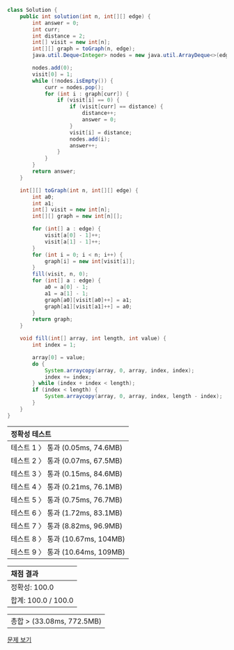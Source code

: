 ```java
class Solution {
    public int solution(int n, int[][] edge) {
        int answer = 0;
        int curr;
        int distance = 2;
        int[] visit = new int[n];
        int[][] graph = toGraph(n, edge);
        java.util.Deque<Integer> nodes = new java.util.ArrayDeque<>(edge.length);

        nodes.add(0);
        visit[0] = 1;
        while (!nodes.isEmpty()) {
            curr = nodes.pop();
            for (int i : graph[curr]) {
                if (visit[i] == 0) {
                    if (visit[curr] == distance) {
                        distance++;
                        answer = 0;
                    }
                    visit[i] = distance;
                    nodes.add(i);
                    answer++;
                }
            }
        }
        return answer;
    }

    int[][] toGraph(int n, int[][] edge) {
        int a0;
        int a1;
        int[] visit = new int[n];
        int[][] graph = new int[n][];

        for (int[] a : edge) {
            visit[a[0] - 1]++;
            visit[a[1] - 1]++;
        }
        for (int i = 0; i < n; i++) {
            graph[i] = new int[visit[i]];
        }
        fill(visit, n, 0);
        for (int[] a : edge) {
            a0 = a[0] - 1;
            a1 = a[1] - 1;
            graph[a0][visit[a0]++] = a1;
            graph[a1][visit[a1]++] = a0;
        }
        return graph;
    }

    void fill(int[] array, int length, int value) {
        int index = 1;

        array[0] = value;
        do {
            System.arraycopy(array, 0, array, index, index);
            index += index;
        } while (index + index < length);
        if (index < length) {
            System.arraycopy(array, 0, array, index, length - index);
        }
    }
}
```
 | 정확성 테스트 |
 |  :-  |
 | 테스트 1 〉 통과 (0.05ms, 74.6MB) |
 | 테스트 2 〉 통과 (0.07ms, 67.5MB) |
 | 테스트 3 〉 통과 (0.15ms, 84.6MB) |
 | 테스트 4 〉 통과 (0.21ms, 76.1MB) |
 | 테스트 5 〉 통과 (0.75ms, 76.7MB) |
 | 테스트 6 〉 통과 (1.72ms, 83.1MB) |
 | 테스트 7 〉 통과 (8.82ms, 96.9MB) |
 | 테스트 8 〉 통과 (10.67ms, 104MB) |
 | 테스트 9 〉 통과 (10.64ms, 109MB) |

 | 채점 결과 |
 | :- |
 | 정확성: 100.0 |
 | 합계: 100.0 / 100.0 |

 ||
 | :- |
 | 총합 > (33.08ms, 772.5MB) |

[문제 보기](https://programmers.co.kr/learn/courses/30/lessons/49189?language=java)